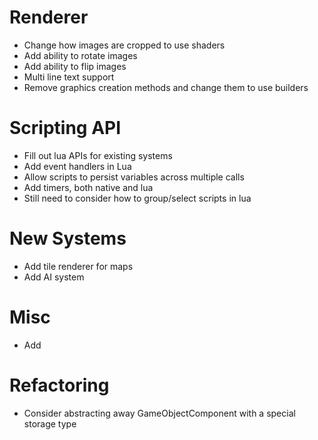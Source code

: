 # Renderer
* Change how images are cropped to use shaders
* Add ability to rotate images
* Add ability to flip images
* Multi line text support
* Remove graphics creation methods and change them to use builders

# Scripting API
* Fill out lua APIs for existing systems
* Add event handlers in Lua
* Allow scripts to persist variables across multiple calls
* Add timers, both native and lua
* Still need to consider how to group/select scripts in lua

# New Systems
* Add tile renderer for maps
* Add AI system

# Misc
* Add

# Refactoring
* Consider abstracting away GameObjectComponent with a special storage type
